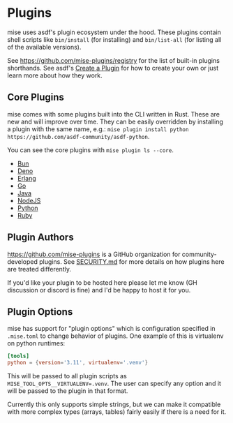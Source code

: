 # Plugins

mise uses asdf's plugin ecosystem under the hood. These plugins contain shell scripts like
`bin/install` (for installing) and `bin/list-all` (for listing all of the available versions).

See <https://github.com/mise-plugins/registry> for the list of built-in plugins shorthands. See asdf's
[Create a Plugin](https://asdf-vm.com/plugins/create.html) for how to create your own or just learn
more about how they work.

## Core Plugins

mise comes with some plugins built into the CLI written in Rust. These are new and will improve over
time. They can be easily overridden by installing a plugin with the same name, e.g.: `mise plugin install python https://github.com/asdf-community/asdf-python`.

You can see the core plugins with `mise plugin ls --core`.

- [Bun](/lang/bun)
- [Deno](/lang/deno)
- [Erlang](/lang/erlang)
- [Go](/lang/go)
- [Java](/lang/java)
- [NodeJS](/lang/node)
- [Python](/lang/python)
- [Ruby](/lang/ruby)

## Plugin Authors

<https://github.com/mise-plugins> is a GitHub organization for community-developed plugins.
See [SECURITY.md](https://github.com/jdx/mise/blob/main/SECURITY.md) for more details on how plugins here are treated differently.

If you'd like your plugin to be hosted here please let me know (GH discussion or discord is fine)
and I'd be happy to host it for you.

## Plugin Options

mise has support for "plugin options" which is configuration specified in `.mise.toml` to change behavior
of plugins. One example of this is virtualenv on python runtimes:

```toml
[tools]
python = {version='3.11', virtualenv='.venv'}
```

This will be passed to all plugin scripts as `MISE_TOOL_OPTS__VIRTUALENV=.venv`. The user can specify
any option and it will be passed to the plugin in that format.

Currently this only supports simple strings, but we can make it compatible with more complex types
(arrays, tables) fairly easily if there is a need for it.
